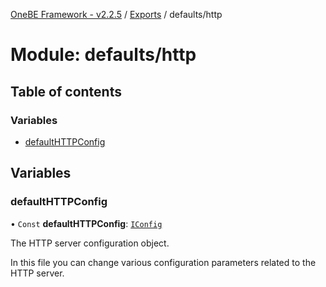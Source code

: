 [OneBE Framework - v2.2.5](../README.md) / [Exports](../modules.md) / defaults/http

# Module: defaults/http

## Table of contents

### Variables

- [defaultHTTPConfig](defaults_http.md#defaulthttpconfig)

## Variables

### defaultHTTPConfig

• `Const` **defaultHTTPConfig**: [`IConfig`](../interfaces/System_IConfig.IConfig.md)

The HTTP server configuration object.

In this file you can change various configuration parameters related to the
HTTP server.
